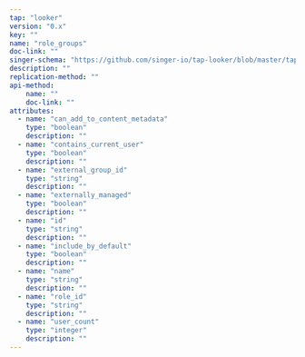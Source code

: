 ```yaml
---
tap: "looker"
version: "0.x"
key: ""
name: "role_groups"
doc-link: ""
singer-schema: "https://github.com/singer-io/tap-looker/blob/master/tap_looker/schemas/role_groups.json"
description: ""
replication-method: ""
api-method:
    name: ""
    doc-link: ""
attributes:
  - name: "can_add_to_content_metadata"
    type: "boolean"
    description: ""
  - name: "contains_current_user"
    type: "boolean"
    description: ""
  - name: "external_group_id"
    type: "string"
    description: ""
  - name: "externally_managed"
    type: "boolean"
    description: ""
  - name: "id"
    type: "string"
    description: ""
  - name: "include_by_default"
    type: "boolean"
    description: ""
  - name: "name"
    type: "string"
    description: ""
  - name: "role_id"
    type: "string"
    description: ""
  - name: "user_count"
    type: "integer"
    description: ""
---
```

